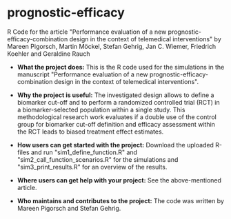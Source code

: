 # prognostic-efficacy
R Code for the article "Performance evaluation of a new prognostic-efficacy-combination design in the context of telemedical interventions" by Mareen Pigorsch, Martin Möckel, Stefan Gehrig, Jan C. Wiemer, Friedrich Koehler and Geraldine Rauch

* **What the project does:**
This is the R code used for the simulations in the manuscript "Performance evaluation of a new prognostic-efficacy-combination design in the context of telemedical interventions".

* **Why the project is useful:**
The investigated design allows to define a biomarker cut-off and to perform a randomized controlled trial (RCT) in a biomarker-selected population within a single study. This methodological research work evaluates if a double use of the control group for biomarker cut-off definition and efficacy assessment within the RCT leads to biased treatment effect estimates. 

* **How users can get started with the project:**
Download the uploaded R-files and run "sim1_define_function.R" and "sim2_call_function_scenarios.R" for the simulations and "sim3_print_results.R" for an overview of the results.

* **Where users can get help with your project:**
See the above-mentioned article.

* **Who maintains and contributes to the project:**
The code was written by Mareen Pigorsch and Stefan Gehrig.
